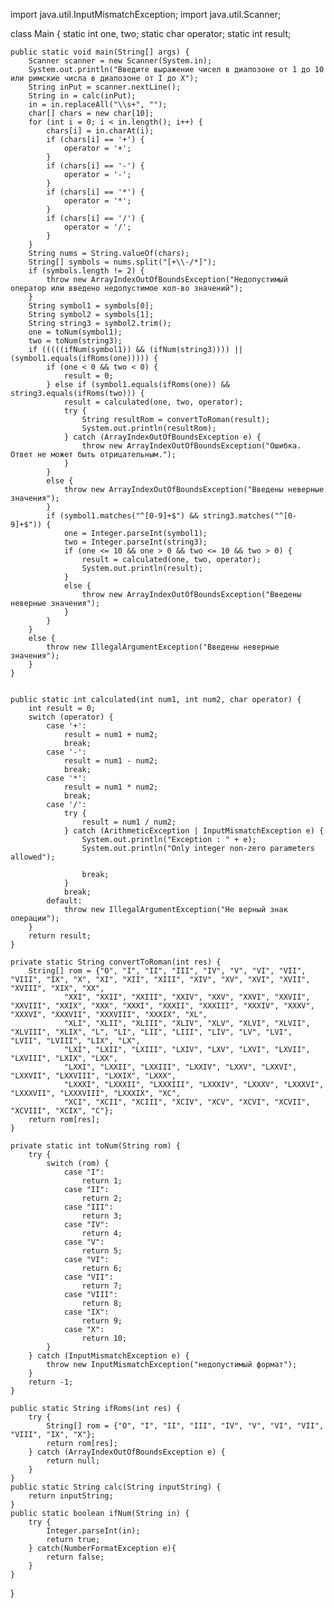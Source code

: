 import java.util.InputMismatchException;
import java.util.Scanner;

class Main {
    static int one, two;
    static char operator;
    static int result;

    public static void main(String[] args) {
        Scanner scanner = new Scanner(System.in);
        System.out.println("Введите выражение чисел в диапозоне от 1 до 10 или римские числа в диапозоне от I до X");
        String inPut = scanner.nextLine();
        String in = calc(inPut);
        in = in.replaceAll("\\s+", "");
        char[] chars = new char[10];
        for (int i = 0; i < in.length(); i++) {
            chars[i] = in.charAt(i);
            if (chars[i] == '+') {
                operator = '+';
            }
            if (chars[i] == '-') {
                operator = '-';
            }
            if (chars[i] == '*') {
                operator = '*';
            }
            if (chars[i] == '/') {
                operator = '/';
            }
        }
        String nums = String.valueOf(chars);
        String[] symbols = nums.split("[+\\-/*]");
        if (symbols.length != 2) {
            throw new ArrayIndexOutOfBoundsException("Недопустимый оператор или введено недопустимое кол-во значений");
        }
        String symbol1 = symbols[0];
        String symbol2 = symbols[1];
        String string3 = symbol2.trim();
        one = toNum(symbol1);
        two = toNum(string3);
        if (((((ifNum(symbol1)) && (ifNum(string3)))) || (symbol1.equals(ifRoms(one))))) {
            if (one < 0 && two < 0) {
                result = 0;
            } else if (symbol1.equals(ifRoms(one)) && string3.equals(ifRoms(two))) {
                result = calculated(one, two, operator);
                try {
                    String resultRom = convertToRoman(result);
                    System.out.println(resultRom);
                } catch (ArrayIndexOutOfBoundsException e) {
                    throw new ArrayIndexOutOfBoundsException("Ошибка. Ответ не может быть отрицательным.");
                }
            }
            else {
                throw new ArrayIndexOutOfBoundsException("Введены неверные значения");
            }
            if (symbol1.matches("^[0-9]+$") && string3.matches("^[0-9]+$")) {
                one = Integer.parseInt(symbol1);
                two = Integer.parseInt(string3);
                if (one <= 10 && one > 0 && two <= 10 && two > 0) {
                    result = calculated(one, two, operator);
                    System.out.println(result);
                }
                else {
                    throw new ArrayIndexOutOfBoundsException("Введены неверные значения");
                }
            }
        }
        else {
            throw new IllegalArgumentException("Введены неверные значения");
        }
    }


    public static int calculated(int num1, int num2, char operator) {
        int result = 0;
        switch (operator) {
            case '+':
                result = num1 + num2;
                break;
            case '-':
                result = num1 - num2;
                break;
            case '*':
                result = num1 * num2;
                break;
            case '/':
                try {
                    result = num1 / num2;
                } catch (ArithmeticException | InputMismatchException e) {
                    System.out.println("Exception : " + e);
                    System.out.println("Only integer non-zero parameters allowed");

                    break;
                }
                break;
            default:
                throw new IllegalArgumentException("Не верный знак операции");
        }
        return result;
    }

    private static String convertToRoman(int res) {
        String[] rom = {"O", "I", "II", "III", "IV", "V", "VI", "VII", "VIII", "IX", "X", "XI", "XII", "XIII", "XIV", "XV", "XVI", "XVII", "XVIII", "XIX", "XX",
                "XXI", "XXII", "XXIII", "XXIV", "XXV", "XXVI", "XXVII", "XXVIII", "XXIX", "XXX", "XXXI", "XXXII", "XXXIII", "XXXIV", "XXXV", "XXXVI", "XXXVII", "XXXVIII", "XXXIX", "XL",
                "XLI", "XLII", "XLIII", "XLIV", "XLV", "XLVI", "XLVII", "XLVIII", "XLIX", "L", "LI", "LII", "LIII", "LIV", "LV", "LVI", "LVII", "LVIII", "LIX", "LX",
                "LXI", "LXII", "LXIII", "LXIV", "LXV", "LXVI", "LXVII", "LXVIII", "LXIX", "LXX",
                "LXXI", "LXXII", "LXXIII", "LXXIV", "LXXV", "LXXVI", "LXXVII", "LXXVIII", "LXXIX", "LXXX",
                "LXXXI", "LXXXII", "LXXXIII", "LXXXIV", "LXXXV", "LXXXVI", "LXXXVII", "LXXXVIII", "LXXXIX", "XC",
                "XCI", "XCII", "XCIII", "XCIV", "XCV", "XCVI", "XCVII", "XCVIII", "XCIX", "C"};
        return rom[res];
    }

    private static int toNum(String rom) {
        try {
            switch (rom) {
                case "I":
                    return 1;
                case "II":
                    return 2;
                case "III":
                    return 3;
                case "IV":
                    return 4;
                case "V":
                    return 5;
                case "VI":
                    return 6;
                case "VII":
                    return 7;
                case "VIII":
                    return 8;
                case "IX":
                    return 9;
                case "X":
                    return 10;
            }
        } catch (InputMismatchException e) {
            throw new InputMismatchException("недопустимый формат");
        }
        return -1;
    }

    public static String ifRoms(int res) {
        try {
            String[] rom = {"O", "I", "II", "III", "IV", "V", "VI", "VII", "VIII", "IX", "X"};
            return rom[res];
        } catch (ArrayIndexOutOfBoundsException e) {
            return null;
        }
    }
    public static String calc(String inputString) {
        return inputString;
    }
    public static boolean ifNum(String in) {
        try {
            Integer.parseInt(in);
            return true;
        } catch(NumberFormatException e){
            return false;
        }
    }
}
